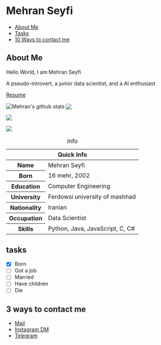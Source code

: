 # Mehran Seyfi

* [About Me](#about-me)
* [Tasks](#tasks)
* [10 Ways to contact me](#10-ways-to-contact-me)

## About Me

Hello World, I am Mehran Seyfi

A pseudo-introvert, a junior data scientist, and a AI enthusiast

[Resume](https://mehranseyfi16.github.io/resume.pdf)

<img align="center" src="https://github-readme-stats.vercel.app/api?username=MehranSeyfi16&show_icons=true&include_all_commits=true&theme=radical" alt="Mehran's github stats" />
<img align="center" src="https://github-readme-stats.vercel.app/api/top-langs/?username=MehranSeyfi16&layout=compact&theme=radical" />

![](https://github-profile-summary-cards.vercel.app/api/cards/profile-details?username=MehranSeyfi16&theme=github_dark)

![](https://github-profile-summary-cards.vercel.app/api/cards/productive-time?username=MehranSeyfi16&theme=github_dark)

<!-- ![](https://cr-skills-chart-widget.azurewebsites.net/api/api?username=MehranSeyfi16) -->

<table>
<caption>Info</caption>
<thead>
<tr>
<th colspan="2">Quick Info</th>
</tr>
</thead>
<tbody>
<tr><th scope='row'>Name</th><td>Mehran Seyfi</td></tr>
<tr><th scope='row'>Born</th><td><Time Datetime="1380/7/16">16 mehr, 2002</time></td></tr>
<tr><th scope='row'>Education</th><td>Computer Engineering</td></tr>
<tr><th scope='row'>University</th><td>Ferdowsi university of mashhad</td></tr>
<tr><th scope='row'>Nationality</th><td>Iranian</td></tr>
<tr><th scope='row'>Occupation</th><td>Data Scientist</td></tr>
<tr><th scope='row'>Skills</th><td>Python, Java, JavaScript, C, C#</td></tr>
</tbody>
</table>

## tasks

- [x] Born
- [ ] Got a job
- [ ] Married
- [ ] Have children
- [ ] Die

## 3 ways to contact me

<ul>
<li><a href="mailto:mehran.sfi16@gmail.com" rel="me">Mail</a>
<li><a href="https://www.instagram.com/mehranseyfi16/" rel="me">Instagram DM</a>
<li><a href="https://t.me/mehran_seyfi16" rel="me">Telegram</a>
</li>
</ul>
